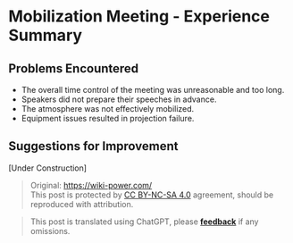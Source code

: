 # Mobilization Meeting - Experience Summary

## Problems Encountered

- The overall time control of the meeting was unreasonable and too long.
- Speakers did not prepare their speeches in advance.
- The atmosphere was not effectively mobilized.
- Equipment issues resulted in projection failure.

## Suggestions for Improvement

[Under Construction]

> Original: <https://wiki-power.com/>  
> This post is protected by [CC BY-NC-SA 4.0](https://creativecommons.org/licenses/by/4.0/deed.en) agreement, should be reproduced with attribution.

> This post is translated using ChatGPT, please [**feedback**](https://github.com/linyuxuanlin/Wiki_MkDocs/issues/new) if any omissions.